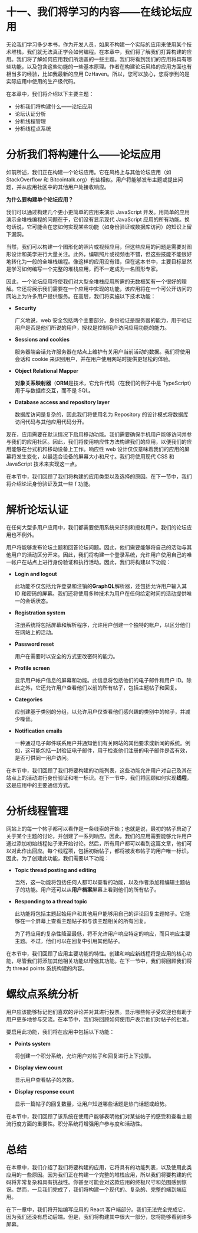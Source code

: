 # 十一、我们将学习的内容——在线论坛应用

无论我们学习多少本书，作为开发人员，如果不构建一个实际的应用来使用某个技术堆栈，我们就无法真正学会如何编程。在本章中，我们将了解我们打算构建的应用。我们将了解如何应用我们所涵盖的一些主题。我们将看到我们的应用将具有哪些功能，以及包含这些功能的一些基本原理。作者在构建论坛风格的应用方面也有相当多的经验，比如我最新的应用 DzHaven。所以，您可以放心，您将学到的是实际应用中使用的生产级代码。

在本章中，我们将介绍以下主要主题：

*   分析我们将构建什么——论坛应用
*   论坛认证分析
*   分析线程管理
*   分析线程点系统

# 分析我们将构建什么——论坛应用

如前所述，我们正在构建一个论坛应用。它在风格上与其他论坛应用（如 StackOverflow 和 Bitcointalk.org）有些相似。用户将能够发布主题或提出问题，并从应用社区中的其他用户处接收响应。

**为什么要构建单个论坛应用？**

我们可以通过构建几个更小更简单的应用来演示 JavaScript 开发。用简单的应用演示全堆栈编程的问题在于，它们没有显示现代 JavaScript 应用的所有功能。换句话说，它可能会在您如何实现某些功能（如身份验证或数据库访问）的知识上留下漏洞。

当然，我们可以构建一个图形化的照片或视频应用，但这些应用的问题是需要对图形设计和美学进行大量关注。此外，编辑照片或视频也不错，但这些技能不能很好地转化为一般的全堆栈编程。像这样的应用没有错，但在这本书中，主要目标显然是学习如何编写一个完整的堆栈应用，而不一定成为一名图形专家。

因此，一个论坛应用将使我们对大型全堆栈应用所需的无数框架有一个很好的理解。它还将展示我们需要在一个应用中实现的功能，该应用将在一个可公开访问的网站上为许多用户提供服务。在高层，我们将实施以下技术功能：

*   **Security**

    广义地说，web 安全包括两个主要部分。身份验证是服务器的能力，用于验证用户是否是他们所说的用户，授权是控制用户访问应用功能的能力。

*   **Sessions and cookies**

    服务器端会话允许服务器在站点上维护有关用户当前活动的数据。我们将使用会话和 cookie 来识别用户，并在用户使用网站时提供更轻松的体验。

*   **Object Relational Mapper**

    **对象关系映射器**（**ORM**是技术，它允许代码（在我们的例子中是 TypeScript）用于与数据库交互，而不是 SQL。

*   **Database access and repository layer**

    数据库访问是复杂的，因此我们将使用名为 Repository 的设计模式将数据库访问代码与其他应用代码分开。

现在，应用需要在默认情况下启用移动功能。我们需要确保手机用户能够访问并参与我们的应用社区。因此，我们将使用响应性方法构建我们的应用，以便我们的应用能够在台式机和移动设备上工作。响应性 web 设计仅仅意味着我们的应用的屏幕将发生变化，以最适合设备的屏幕大小和尺寸。我们将使用现代 CSS 和 JavaScript 技术来实现这一点。

在本节中，我们回顾了我们将构建的应用类型以及选择的原因。在下一节中，我们将介绍论坛身份验证及其一些 f 功能。

# 解析论坛认证

在任何大型多用户应用中，我们都需要使用系统来识别和授权用户。我们的论坛应用也不例外。

用户将能够发布论坛主题和回答论坛问题。因此，他们需要能够将自己的活动与其他用户的活动区分开来。因此，我们将构建一个登录系统，允许用户使用自己的唯一帐户在站点上进行身份验证和执行活动。因此，我们将构建以下功能：

*   **Login and logout**

    此功能不仅包括允许登录和注销的**GraphQL**解析器，还包括允许用户输入其 ID 和密码的屏幕。我们还将使用多种技术为用户在任何给定时间的活动提供唯一的会话状态。

*   **Registration system**

    注册系统将包括屏幕和解析程序，允许用户创建一个独特的帐户，以区分他们在网站上的活动。

*   **Password reset**

    用户在需要时以安全的方式更改密码的能力。

*   **Profile screen**

    显示用户帐户信息的屏幕和功能。此信息将包括他们的电子邮件和用户 ID。除此之外，它还允许用户查看他们以前的所有帖子，包括主题帖子和回复。

*   **Categories**

    应创建基于类别的分组，以允许用户仅查看他们感兴趣的类别中的帖子，并减少噪音。

*   **Notification emails**

    一种通过电子邮件联系用户并通知他们有关网站的其他要求或新闻的系统。例如，这可能包括一封验证电子邮件，用于检查他们注册的电子邮件是否有效，是否可供同一用户访问。

在本节中，我们回顾了我们将要构建的功能列表，这些功能允许用户对自己及其在站点上的活动进行身份验证和唯一标识。在下一节中，我们将回顾如何实现**线程**，这是应用中的主要通信方式。

# 分析线程管理

网站上的每一个帖子都可以看作是一条线索的开始；也就是说，最初的帖子启动了关于某个主题的讨论，并创建了一系列响应。因此，我们的应用需要能够允许用户通过添加初始线程帖子来开始讨论。然后，所有用户都可以看到这篇文章，他们可以对此作出回应。每个线程项，包括初始帖子，都将被发布帖子的用户唯一标识。因此，为了创建此功能，我们需要以下功能：

*   **Topic thread posting and editing**

    当然，这一功能将包括任何人都可以查看的功能，以及作者添加和编辑主题帖子的功能。用户还可以从**用户档案**屏幕上看到他们的所有帖子。

*   **Responding to a thread topic**

    此功能将包括主题起始用户和其他用户能够用自己的评论回复主题帖子。它能够在一个屏幕上查看主题帖子和与该主题相关的所有回复。

    为了将应用的复杂性降至最低，将不允许用户响应特定的响应，而只响应主要主题。不过，他们可以在回复中引用其他帖子。

在本节中，我们回顾了应用主要功能的特性。创建和响应新线程将是应用的核心功能，尽管我们将添加其他相关功能以增强其功能。在下一节中，我们将回顾我们将为 thread points 系统构建的内容。

# 螺纹点系统分析

用户应该能够标记他们喜欢的评论并对其进行投票。显示哪些帖子受欢迎也有助于用户更多地参与交流。在本节中，我们将回顾如何使用户表示他们对帖子的批准。

要启用此功能，我们将在应用中包括以下功能：

*   **Points system**

    将创建一个积分系统，允许用户对帖子和回复进行上下投票。

*   **Display view count**

    显示用户查看帖子的次数。

*   **Display response count**

    显示一篇帖子的回复数量，让用户知道哪些话题是热门话题或趋势。

在本节中，我们回顾了该系统在使用户能够表明他们对某些帖子的感受和查看主题流行度方面的重要性。积分系统将增强用户参与度和活动性。

# 总结

在本章中，我们介绍了我们将要构建的应用，它将具有的功能列表，以及使用此类应用的一些原因。因为我们正在构建一个完整的堆栈应用，所以我们将要构建的代码将非常复杂和具有挑战性。你甚至可能会对这款应用的终极尺寸和范围感到惊讶。然而，一旦我们完成了，我们将构建一个现代的、复杂的、完整的端到端应用。

在下一章中，我们将开始编写应用的 React 客户端部分。我们无法完全完成它，因为我们还没有启动后端。但是，我们将构建其中很大一部分，您将能够看到许多屏幕。